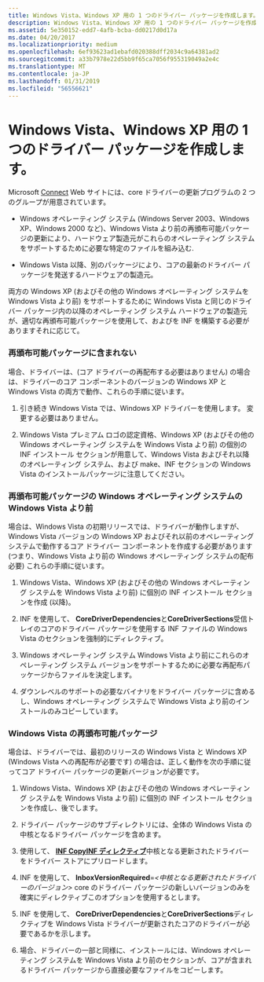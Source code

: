 ```yaml
---
title: Windows Vista、Windows XP 用の 1 つのドライバー パッケージを作成します。
description: Windows Vista、Windows XP 用の 1 つのドライバー パッケージを作成します。
ms.assetid: 5e350152-edd7-4afb-bcba-dd0217d0d17a
ms.date: 04/20/2017
ms.localizationpriority: medium
ms.openlocfilehash: 6ef93623ad1ebafd020388dff2034c9a64381ad2
ms.sourcegitcommit: a33b7978e22d5bb9f65ca7056f955319049a2e4c
ms.translationtype: MT
ms.contentlocale: ja-JP
ms.lasthandoff: 01/31/2019
ms.locfileid: "56556621"
---
```

# <a name="creating-a-single-driver-package-for-windows-xp-and-windows-vista"></a>Windows Vista、Windows XP 用の 1 つのドライバー パッケージを作成します。


Microsoft [Connect](https://go.microsoft.com/fwlink/p/?linkid=133880) Web サイトには、core ドライバーの更新プログラムの 2 つのグループが用意されています。

-   Windows オペレーティング システム (Windows Server 2003、Windows XP、Windows 2000 など)、Windows Vista より前の再頒布可能パッケージの更新により、ハードウェア製造元がこれらのオペレーティング システムをサポートするために必要な特定のファイルを組み込む.

-   Windows Vista 以降、別のパッケージにより、コアの最新のドライバー パッケージを発送するハードウェアの製造元。

両方の Windows XP (およびその他の Windows オペレーティング システムを Windows Vista より前) をサポートするために Windows Vista と同じのドライバー パッケージ内の以降のオペレーティング システム ハードウェアの製造元が、適切な再頒布可能パッケージを使用して、およびを INF を構築する必要がありますそれに応じて。

### <a name="no-redistributable-package"></a>再頒布可能パッケージに含まれない

場合、ドライバーは、(コア ドライバーの再配布する必要はありません) の場合は、ドライバーのコア コンポーネントのバージョンの Windows XP と Windows Vista の両方で動作、これらの手順に従います。

1.  引き続き Windows Vista では、Windows XP ドライバーを使用します。 変更する必要はありません。

2.  Windows Vista プレミアム ロゴの認定資格、Windows XP (およびその他の Windows オペレーティング システムを Windows Vista より前) の個別の INF インストール セクションが用意して、Windows Vista およびそれ以降のオペレーティング システム、および make、INF セクションの Windows Vista のインストールパッケージに注意してください。

### <a href="" id="redistributable-package-for-windows-operating-systems-earlier-than-win"></a> 再頒布可能パッケージの Windows オペレーティング システムの Windows Vista より前

場合は、Windows Vista の初期リリースでは、ドライバーが動作しますが、Windows Vista バージョンの Windows XP およびそれ以前のオペレーティング システムで動作するコア ドライバー コンポーネントを作成する必要があります (つまり、Windows Vista より前の Windows オペレーティング システムの配布必要) これらの手順に従います。

1.  Windows Vista、Windows XP (およびその他の Windows オペレーティング システムを Windows Vista より前) に個別の INF インストール セクションを作成 (以降)。

2.  INF を使用して、 **CoreDriverDependencies**と**CoreDriverSections**受信トレイのコアのドライバー パッケージを使用する INF ファイルの Windows Vista のセクションを強制的にディレクティブ。

3.  Windows オペレーティング システム Windows Vista より前にこれらのオペレーティング システム バージョンをサポートするために必要な再配布パッケージからファイルを決定します。

4.  ダウンレベルのサポートの必要なバイナリをドライバー パッケージに含めるし、Windows オペレーティング システムで Windows Vista より前のインストールのみコピーしています。

### <a name="windows-vista-redistributable-package"></a>Windows Vista の再頒布可能パッケージ

場合は、ドライバーでは、最初のリリースの Windows Vista と Windows XP (Windows Vista への再配布が必要です) の場合は、正しく動作を次の手順に従ってコア ドライバー パッケージの更新バージョンが必要です。

1.  Windows Vista、Windows XP (およびその他の Windows オペレーティング システムを Windows Vista より前) に個別の INF インストール セクションを作成し、後でします。

2.  ドライバー パッケージのサブディレクトリには、全体の Windows Vista の中核となるドライバー パッケージを含めます。

3.  使用して、 [ **INF CopyINF ディレクティブ**](https://msdn.microsoft.com/library/windows/hardware/ff547317)中核となる更新されたドライバーをドライバー ストアにプリロードします。

4.  INF を使用して、 **InboxVersionRequired**=*&lt;中核となる更新されたドライバーのバージョン&gt;* core のドライバー パッケージの新しいバージョンのみを確実にディレクティブこのオプションを使用するとします。

5.  INF を使用して、 **CoreDriverDependencies**と**CoreDriverSections**ディレクティブを Windows Vista ドライバーが更新されたコアのドライバーが必要であるかを示します。

6.  場合、ドライバーの一部と同様に、インストールには、Windows オペレーティング システムを Windows Vista より前のセクションが、コアが含まれるドライバー パッケージから直接必要なファイルをコピーします。

 

 




